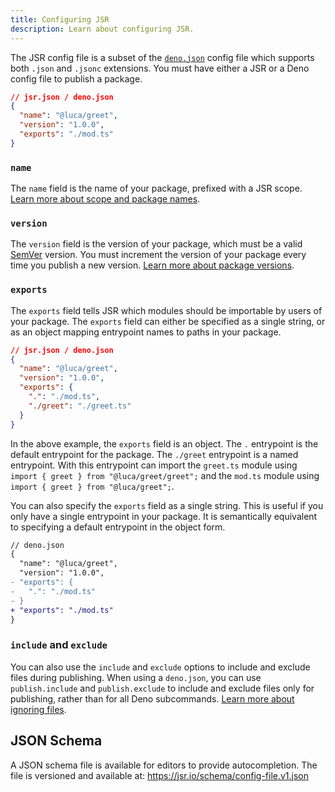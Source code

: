 ```yaml
---
title: Configuring JSR
description: Learn about configuring JSR.
---
```


The JSR config file is a subset of the
[`deno.json`](https://docs.deno.com/runtime/manual/getting_started/configuration_file)
config file which supports both `.json` and `.jsonc` extensions. You must have
either a JSR or a Deno config file to publish a package.

```json
// jsr.json / deno.json
{
  "name": "@luca/greet",
  "version": "1.0.0",
  "exports": "./mod.ts"
}
```

### `name`

The `name` field is the name of your package, prefixed with a JSR scope.
[Learn more about scope and package names](#creating-a-scope-and-package).

### `version`

The `version` field is the version of your package, which must be a valid
[SemVer](https://semver.org/) version. You must increment the version of your
package every time you publish a new version.
[Learn more about package versions](/docs/packages#versions).

### `exports`

The `exports` field tells JSR which modules should be importable by users of
your package. The `exports` field can either be specified as a single string, or
as an object mapping entrypoint names to paths in your package.

```json
// jsr.json / deno.json
{
  "name": "@luca/greet",
  "version": "1.0.0",
  "exports": {
    ".": "./mod.ts",
    "./greet": "./greet.ts"
  }
}
```

In the above example, the `exports` field is an object. The `.` entrypoint is
the default entrypoint for the package. The `./greet` entrypoint is a named
entrypoint. With this entrypoint can import the `greet.ts` module using
`import { greet } from "@luca/greet/greet";` and the `mod.ts` module using
`import { greet } from "@luca/greet";`.

You can also specify the `exports` field as a single string. This is useful if
you only have a single entrypoint in your package. It is semantically equivalent
to specifying a default entrypoint in the object form.

```diff
// deno.json
{
  "name": "@luca/greet",
  "version": "1.0.0",
- "exports": {
-   ".": "./mod.ts"
- }
+ "exports": "./mod.ts"
}
```

### `include` and `exclude`

You can also use the `include` and `exclude` options to include and exclude
files during publishing. When using a `deno.json`, you can use `publish.include`
and `publish.exclude` to include and exclude files only for publishing, rather
than for all Deno subcommands.
[Learn more about ignoring files](/docs/publishing-packages#ignoring-files).

## JSON Schema

A JSON schema file is available for editors to provide autocompletion. The file
is versioned and available at: https://jsr.io/schema/config-file.v1.json
